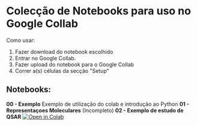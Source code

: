 # Colecção de Notebooks para uso no Google Collab

Como usar:
1. Fazer download do notebook escolhido
2. Entrar no Google Collab.
3. Fazer upload do notebook para o Google Collab
4. Correr a(s) células da secção "Setup"

## Notebooks:

**00 - Exemplo** Exemplo de utilização do colab e introdução ao Python
**01 - Representaçoes Moleculares** (Incompleto)
**02 - Exemplo de estudo de QSAR** [![Open in Colab](https://colab.research.google.com/assets/colab-badge.svg)](https://colab.research.google.com/github/teixeirafilipe/LQUMDesignComputacionalFarmacos/blob/main/Notebooks/02_Modelos_QSAR.ipynb)


